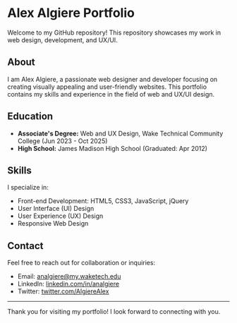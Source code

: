 # Alex Algiere Portfolio

Welcome to my GitHub repository! This repository showcases my work in web design, development, and UX/UI.

## About

I am Alex Algiere, a passionate web designer and developer focusing on creating visually appealing and user-friendly websites. This portfolio contains my skills and experience in the field of web and UX/UI design.

## Education

- **Associate's Degree:** Web and UX Design, Wake Technical Community College (Jun 2023 - Oct 2025)
- **High School:** James Madison High School (Graduated: Apr 2012)

## Skills

I specialize in:

- Front-end Development: HTML5, CSS3, JavaScript, jQuery
- User Interface (UI) Design
- User Experience (UX) Design
- Responsive Web Design

## Contact

Feel free to reach out for collaboration or inquiries:

- Email: [analgiere@my.waketech.edu](mailto:analgiere@my.waketech.edu)
- LinkedIn: [linkedin.com/in/analgiere](https://www.linkedin.com/in/analgiere)
- Twitter: [twitter.com/AlgiereAlex](https://twitter.com/AlgiereAlex)

---

Thank you for visiting my portfolio! I look forward to connecting with you.
